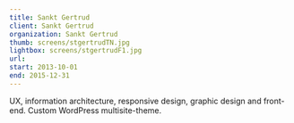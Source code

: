 ```yaml
---
title: Sankt Gertrud
client: Sankt Gertrud
organization: Sankt Gertrud
thumb: screens/stgertrudTN.jpg
lightbox: screens/stgertrudF1.jpg
url:
start: 2013-10-01
end: 2015-12-31
---
```


UX, information architecture, responsive design, graphic design and front-end. Custom WordPress multisite-theme.
